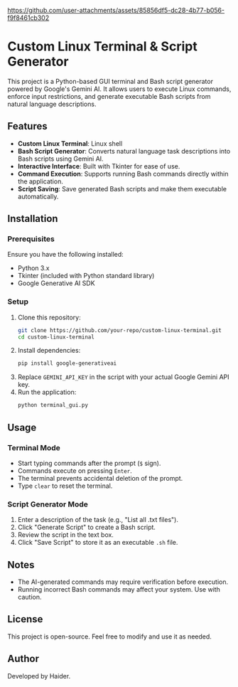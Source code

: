 

https://github.com/user-attachments/assets/85856df5-dc28-4b77-b056-f9f8461cb302

# Custom Linux Terminal & Script Generator

This project is a Python-based GUI terminal and Bash script generator powered by Google's Gemini AI. It allows users to execute Linux commands, enforce input restrictions, and generate executable Bash scripts from natural language descriptions.

## Features
- **Custom Linux Terminal**: Linux shell
- **Bash Script Generator**: Converts natural language task descriptions into Bash scripts using Gemini AI.
- **Interactive Interface**: Built with Tkinter for ease of use.
- **Command Execution**: Supports running Bash commands directly within the application.
- **Script Saving**: Save generated Bash scripts and make them executable automatically.

## Installation
### Prerequisites
Ensure you have the following installed:
- Python 3.x
- Tkinter (included with Python standard library)
- Google Generative AI SDK

### Setup
1. Clone this repository:
   ```sh
   git clone https://github.com/your-repo/custom-linux-terminal.git
   cd custom-linux-terminal
   ```
2. Install dependencies:
   ```sh
   pip install google-generativeai
   ```
3. Replace `GEMINI_API_KEY` in the script with your actual Google Gemini API key.
4. Run the application:
   ```sh
   python terminal_gui.py
   ```

## Usage
### Terminal Mode
- Start typing commands after the prompt (`$` sign).
- Commands execute on pressing `Enter`.
- The terminal prevents accidental deletion of the prompt.
- Type `clear` to reset the terminal.

### Script Generator Mode
1. Enter a description of the task (e.g., "List all .txt files").
2. Click "Generate Script" to create a Bash script.
3. Review the script in the text box.
4. Click "Save Script" to store it as an executable `.sh` file.

## Notes
- The AI-generated commands may require verification before execution.
- Running incorrect Bash commands may affect your system. Use with caution.

## License
This project is open-source. Feel free to modify and use it as needed.

## Author
Developed by Haider.

